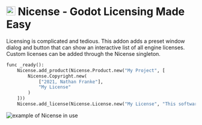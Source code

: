 # <img src="https://raw.githubusercontent.com/nathanfranke/nicense/main/static/nicense.svg" width=24> Nicense - Godot Licensing Made Easy

Licensing is complicated and tedious. This addon adds a preset window dialog and button that can show an interactive list of all engine licenses. Custom licenses can be added through the Nicense singleton.

```py
func _ready():
	Nicense.add_product(Nicense.Product.new("My Project", [
		Nicense.Copyright.new(
			["2021, Nathan Franke"],
			"My License"
		)
	]))
	Nicense.add_license(Nicense.License.new("My License", "This software shall be used for good, not evil."))
```

![example of Nicense in use](https://raw.githubusercontent.com/nathanfranke/nicense/main/static/example.png)
